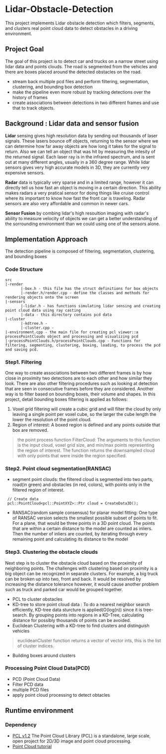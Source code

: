 # Lidar-Obstacle-Detection
This project implements Lidar obstacle detection which filters, segments, and clusters real point cloud data to detect obstacles in a driving environment.

## Project Goal
The goal of this project is to detect car and trucks on a narrow street using lidar data and points clouds.
The road is segmented from the vehicles and there are boxes placed around the detected obstacles on the road.
* stream back multiple pcd files and perform filtering, segmentation, clustering, and bounding box detection
* make the pipeline even more robust by tracking detections over the history of frames
* create associations between detections  in two different frames and use that to track objects.

## Background  : Lidar data and sensor fusion
**Lidar** sensing gives high resolution data by sending out thousands of laser signals. These lasers bounce off objects, returning to the sensor where we can determine how far away objects are how long it takes for the signal to return. Also we can tell an object that was hit by measuring the intesity of the returned signal. Each laser ray is in the infrared spectrum, and is sent out at many different angles, usually in a 360 degree range. While lidar sensors gives very high accurate models in 3D, they are currently very expensive sensors.

**Radar** data is typically very sparse and in a limited range, however it can directly tell us how fast an object is moving in a certain direction. This ability makes radars a very pratical sensor for doing things like cruise control where its important to know how fast the front car is traveling. Radar sensors are also very affordable and common in newer cars.

**Sensor Fusion** by combing lidar's high resoultion imaging with radar's ability to measure velocity of objects we can get a better understanding of the sorrounding environment than we could using one of the sensors alone.

## Implementation Approach
 The detection pipeline is composed of filtering, segmentation, clustering, and bounding boxes
### Code Structure
```
src
|-render
       |-box.h - this file has the struct definitions for box objects
       |-render.h/render.cpp - define the classes and methods for rendering objects onto the screen
|-sensors
       |-lidar.h - has functions simulating lidar sensing and creating point cloud data using ray casting
       |-data - this directory contains pcd data
|-cluster
       |-kdtree.h - 
       |-cluster.cpp - 
|-environment.cpp - the main file for creating pcl viewer::a processPointClouds object and processing and visualizing pcd
|-processPointClouds.h/processPointClouds.cpp - Functions for filtering, segmenting, clustering, boxing, loading, to process the pcd and saving pcd.
```
### Step1. Filtering 
 One way to create associations between two different frames is by how close in proximity two detections are to each other and how similar they look. There are also other filtering procedures such as looking at detection that are seen in consecutive frames before they are considered.  Another way is to filter based on bounding boxes, their volume and shapes. In this project, detail bounding boxes filtering is applied as follows: 
 1. Voxel grid filtering will create a cubic grid and will filter the cloud by only leaving a single point per voxel cube, so the larger the cube length the lower the resolution of the point cloud.
 2. Region of interest: A boxed region is defined and any points outside that box are removed.
> the point process function FilterCloud: The arguments to this function is the input cloud, voxel grid size, and min/max points representing the region of interest. The function returns the downsampled cloud with only points that were inside the region specified.
 
### Step2. Point cloud segmentation(RANSAC) 
- segment point clouds:  the filtered cloud is segmented into two parts, road(in green) and obstacles (in red, colors),  with points only in the filtered region of interest.
```Code
 // Create data
 pcl::PointCloud<pcl::PointXYZ>::Ptr cloud = CreateData3D();
```
- RANSAC(random sample consensus)  for planar model fitting: One type of RANSAC version selects the smallest possible subset of points to fit. For a plane, that would be three points in a 3D point cloud. The points that are within a certain distance to the model are counted as inliers. Then the number of inliers are counted, by iterating through every remaining point and calculating its distance to the model

### Step3. Clustering the obstacle clouds
Next step is to cluster the obstacle cloud based on the proximity of neighboring points.  The challenges with clustering based on proximity is a big object  can be recognized in separate clusters. For example, a big truck can be broken up into two, front and back. It would be resolved by increasing the distance tolerance however, it would cause another problem such as truck and parked car would be grouped together.
- PCL to cluster obstacles
- KD-tree to store point cloud data : To do a nearest neighbor search efficiently, KD-tree data sturcture is applied(O(log(n)) since it is tree-search. By grouping points into regions in a KD-Tree, calculating distance for possibly thousands of points can be avoided.
- Euclidean Clustering with a KD-tree to find clusters and distinguish vehicles
> euclideanCluster function returns a vector of vector ints, this is the list of cluster indices.
- Building boxes around clusters


### Processing Point Cloud Data(PCD) 
- PCD (Point Cloud Data) 
- Filter PCD data
- multiple PCD files 
- apply point cloud processing to detect obtacles 

## Runtime environment 
### Dependency
* [PCL v1.2](https://github.com/PointCloudLibrary/pcl)
The Point Cloud Library (PCL) is a standalone, large scale, open project for 2D/3D image and point cloud processing.
* [Point Cloud tutorial](https://pcl.readthedocs.io/projects/tutorials/en/latest/using_pcl_pcl_config.html#using-pcl-pcl-config)
